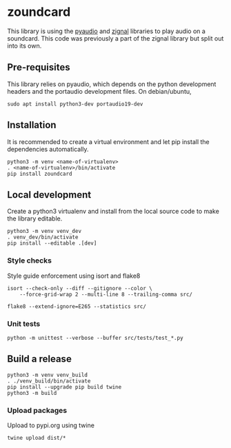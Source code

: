 # zoundcard

This library is using the
[pyaudio](https://people.csail.mit.edu/hubert/pyaudio/) and
[zignal](https://github.com/ronnyandersson/zignal) libraries to play audio on a
soundcard. This code was previously a part of the zignal library but split out
into its own.

## Pre-requisites

This library relies on pyaudio, which depends on the python development headers
and the portaudio development files. On debian/ubuntu,

    sudo apt install python3-dev portaudio19-dev

## Installation

It is recommended to create a virtual environment and let pip install the
dependencies automatically.

    python3 -m venv <name-of-virtualenv>
    . <name-of-virtualenv>/bin/activate
    pip install zoundcard

## Local development

Create a python3 virtualenv and install from the local source code to make the
library editable.

    python3 -m venv venv_dev
    . venv_dev/bin/activate
    pip install --editable .[dev]

### Style checks


Style guide enforcement using isort and flake8

	isort --check-only --diff --gitignore --color \
		--force-grid-wrap 2 --multi-line 8 --trailing-comma src/

    flake8 --extend-ignore=E265 --statistics src/

### Unit tests

    python -m unittest --verbose --buffer src/tests/test_*.py

## Build a release

    python3 -m venv venv_build
    . ./venv_build/bin/activate
    pip install --upgrade pip build twine
    python3 -m build

### Upload packages

Upload to pypi.org using twine

    twine upload dist/*
